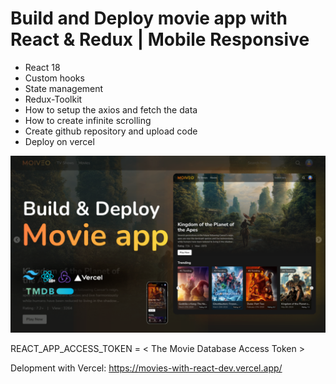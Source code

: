# Build and Deploy movie app with React & Redux | Mobile Responsive
- React 18
- Custom hooks
- State management
- Redux-Toolkit
- How to setup the axios and fetch the data
- How to create infinite scrolling
- Create github repository and upload code
- Deploy on vercel 

![Alt text](thumnail.png?raw=true "Title")

REACT_APP_ACCESS_TOKEN = < The Movie Database Access Token >

Delopment with Vercel: https://movies-with-react-dev.vercel.app/
